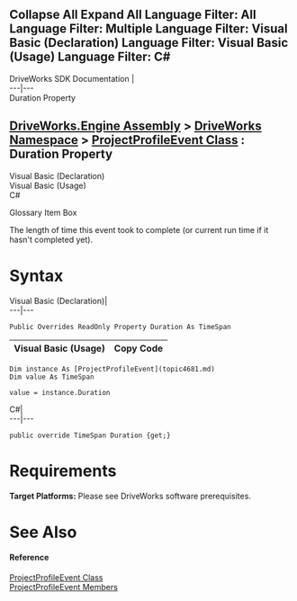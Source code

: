 Collapse All Expand All Language Filter: All  Language Filter: Multiple  Language Filter: Visual Basic (Declaration) Language Filter: Visual Basic (Usage) Language Filter: C#  
---  
DriveWorks SDK Documentation  |   
---|---  
Duration Property   
  
[DriveWorks.Engine Assembly](topic2156.md) > [DriveWorks Namespace](topic2159.md) > [ProjectProfileEvent Class](topic4681.md) : Duration Property  
---  
  
Visual Basic (Declaration)    
Visual Basic (Usage)    
C# 

Glossary Item Box

The length of time this event took to complete (or current run time if it hasn't completed yet). 

# Syntax

Visual Basic (Declaration)|   
---|---  
      
    
    Public Overrides ReadOnly Property Duration As TimeSpan  
  
Visual Basic (Usage)| Copy Code  
---|---  
      
    
    Dim instance As [ProjectProfileEvent](topic4681.md)
    Dim value As TimeSpan
     
    value = instance.Duration  
  
C#|   
---|---  
      
    
    public override TimeSpan Duration {get;}  
  
# Requirements

**Target Platforms:** Please see DriveWorks software prerequisites.

# See Also

#### Reference

[ProjectProfileEvent Class](topic4681.md)   
[ProjectProfileEvent Members](topic4682.md)


